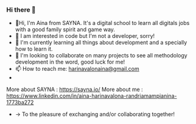 ### Hi there 👋

- 👋Hi, I'm Aina from SAYNA. It's a digital school to learn all digitals jobs with a good family spirit and game way.
- 🔭 I am interested in code but I'm not a developer, sorry!
- 🌱 I'm currently learning all things about development and a specially how to learn it.
- 👯 I'm looking to collaborate on many projects to see all methodology development in the word, good luck for me!
- 📫 How to reach me: harinavalonaina@gmail.com
- 

More about SAYNA : https://sayna.io/
More about me : https://www.linkedin.com/in/aina-harinavalona-randriamampianina-1773ba272

- -> To the pleasure of exchanging and/or collaborating together!
